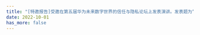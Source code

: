 ```yaml
---
title: "[特邀报告]受邀在第五届华为未来数字世界的信任与隐私论坛上发表演讲。发表题为“以数据为中心视角下的Web3.0”的演讲。"
date: 2022-10-01
has_more: false
---
```

